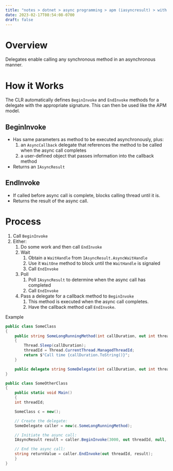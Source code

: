 ```yaml
---
title: "notes > dotnet > async programming > apm (iasyncresult) > with delegates"
date: 2023-02-17T08:54:08-0700
draft: false
---
```

# Overview
Delegates enable calling any synchronous method in an asynchronous manner.

# How it Works
The CLR automatically defines `BeginInvoke` and `EndInvoke` methods for a delegate with the appropriate signature. This can then be used like the APM model.

## BeginInvoke
- Has same parameters as method to be executed asynchronously, plus:
  1.  an `AsyncCallback` delegate that references the method to be called when the async call completes
  2.  a user-defined object that passes information into the callback method
- Returns an `IAsyncResult`

## EndInvoke
- If called before async call is complete, blocks calling thread until it is.
- Returns the result of the async call.

# Process
1.  Call `BeginInvoke`
2.  Either:
    1.  Do some work and then call `EndInvoke`
    2.  Wait
        1.  Obtain a `WaitHandle` from `IAsyncResult.AsyncWaitHandle`
        2.  Use it `WaitOne` method to block until the `WaitHandle` is signaled
        3.  Call `EndInvoke`
    3.  Poll
        1.  Poll `IAsyncResult` to determine when the async call has completed
        2.  Call `EndInvoke`
    4.  Pass a delegate for a callback method to `BeginInvoke`
        1.  This method is executed when the async call completes.
        2.  Have the callback method call `EndInvoke`.

Example
```cs
public class SomeClass
{
    public string SomeLongRunningMethod(int callDuration, out int threadId)
    {
        Thread.Sleep(callDuration);
        threadId = Thread.CurrentThread.ManagedThreadId;
        return $"Call time {callDuration.ToString()}";
    }

    public delegate string SomeDelegate(int callDuration, out int threadId);
}

public class SomeOtherClass
{
    public static void Main()
    {
    int threadId;

    SomeClass c = new();

    // Create the delegate:
    SomeDelegate caller = new(c.SomeLongRunningMethod);

    // Initiate the async call:
    IAsyncResult result = caller.BeginInvoke(3000, out threadId, null, null);

    // End the async call:
    string returnValue = caller.EndInvoke(out threadId, result);
    }
}
```